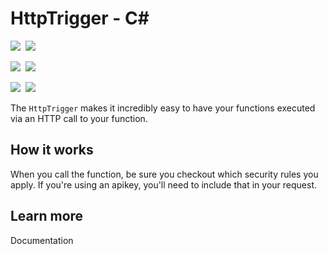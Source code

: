 # HttpTrigger - C<span>#</span>

<IMG SRC="https://azurequickstartsservice.blob.core.windows.net/badges/HttpTrigger1/PublicLastTestDate.svg" />&nbsp;
<IMG SRC="https://azurequickstartsservice.blob.core.windows.net/badges/HttpTrigger1/PublicDeployment.svg" />&nbsp;

<IMG SRC="https://azurequickstartsservice.blob.core.windows.net/badges/HttpTrigger1/FairfaxLastTestDate.svg" />&nbsp;
<IMG SRC="https://azurequickstartsservice.blob.core.windows.net/badges/HttpTrigger1/FairfaxDeployment.svg" />&nbsp;

<IMG SRC="https://azurequickstartsservice.blob.core.windows.net/badges/HttpTrigger1/BestPracticeResult.svg" />&nbsp;
<IMG SRC="https://azurequickstartsservice.blob.core.windows.net/badges/HttpTrigger1/CredScanResult.svg" />&nbsp;

The `HttpTrigger` makes it incredibly easy to have your functions executed via an HTTP call to your function.

## How it works

When you call the function, be sure you checkout which security rules you apply. If you're using an apikey, you'll need to include that in your request.

## Learn more

<TODO> Documentation

